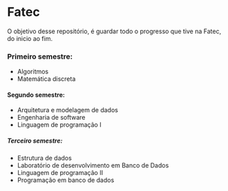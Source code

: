 # Fatec

O objetivo desse repositório, é guardar todo o progresso que tive na Fatec, do inicio ao fim.

### Primeiro semestre: 
  * Algoritmos
  * Matemática discreta

#### Segundo semestre:
  * Arquitetura e modelagem de dados
  * Engenharia de software
  * Linguagem de programação I

##### Terceiro semestre:
  * Estrutura de dados
  * Laboratório de desenvolvimento em Banco de Dados
  * Linguagem de programação II
  * Programação em banco de dados
